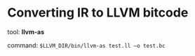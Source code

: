 # Converting IR to LLVM bitcode

tool: **llvm-as**

command: `$LLVM_DIR/bin/llvm-as test.ll –o test.bc`

